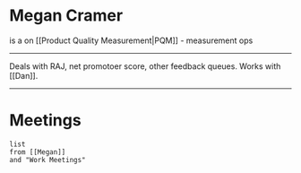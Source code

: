# Megan Cramer
is a 
on [[Product Quality Measurement|PQM]] - measurement ops

---
Deals with RAJ, net promotoer score, other feedback queues. Works with [[Dan]]. 

---
# Meetings
```dataview
list
from [[Megan]]
and "Work Meetings"
```